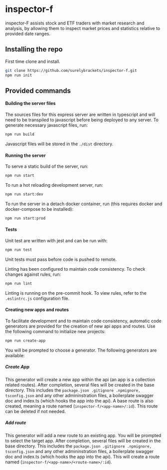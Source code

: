 # inspector-f

inspector-F assists stock and ETF traders with market research and analysis, by allowing them to inspect market prices and statistics relative to provided date ranges.

## Installing the repo

First time clone and install.
```sh
git clone https://github.com/surelybrackets/inspector-f.git
npm run init
```

## Provided commands

#### Building the server files

The sources files for this express server are written in typescript and will need to be transpiled to javascript before being deployed to any server. To generate necessary javascript files, run:
```sh
npm run build
```
Javascript files will be stored in the `./dist` directory.

#### Running the server

To serve a static build of the server, run:
```sh
npm run start
```

To run a hot reloading development server, run:
```sh
npm run start:dev
```

To run the server in a detach docker container, run (this requires docker and docker-compose to be installed):
```sh
npm run start:prod
```

#### Tests

Unit test are written with jest and can be run with:
```sh
npm run test
```
Unit tests must pass before code is pushed to remote.

Linting has been configured to maintain code consistency. To check changes against rules, run:
```sh
npm run lint
```
Linting is running on the pre-commit hook. To view rules, refer to the `.eslintrc.js` configuration file.

#### Creating new apps and routes

To facilitate development and to maintain code consistency, automatic code generators are provided for the creation of new api apps and routes. Use the following command to initialize new projects:
```sh
npm run create-app
```
You will be prompted to choose a generator. The following generators are available:

##### Create App

This generator will create a new app within the api (an app is a collection related routes). After completion, several files will be created in the base directory. This includes the `package.json .gitignore .npmignore, tsconfig.json` and any other admininstration files, a boilerplate swagger doc and index.ts (which hooks the app into the api). A base route is also created, meaning a route named (`inspector-f/<app-name>/:id`). This route can be deleted if not needed.

##### Add route

This generator will add a new route to an existing app. You will be prompted to select the target app. After completion, several files will be created in the base directory. This includes the `package.json .gitignore .npmignore, tsconfig.json` and any other admininstration files, a boilerplate swagger doc and index.ts (which hooks the app into the api). This will create a route named (`inspector-f/<app-name>/<route-name>/:id`).
